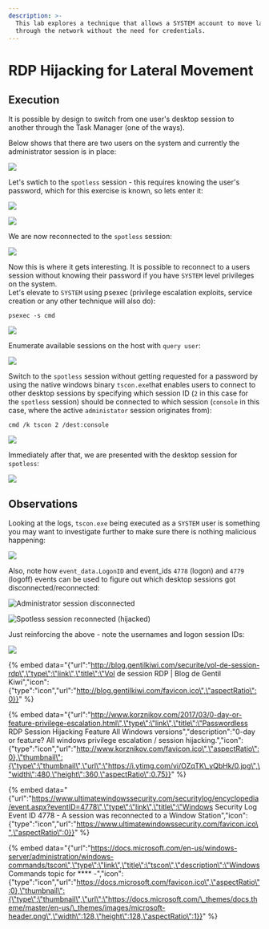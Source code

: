 ```yaml
---
description: >-
  This lab explores a technique that allows a SYSTEM account to move laterally
  through the network without the need for credentials.
---
```


# RDP Hijacking for Lateral Movement

## Execution

It is possible by design to switch from one user's desktop session to another through the Task Manager \(one of the ways\).

Below shows that there are two users on the system and currently the administrator session is in place:

![](../.gitbook/assets/rdp-admin.png)

Let's swtich to the `spotless` session - this requires knowing the user's password, which for this exercise is known, so lets enter it:

![](../.gitbook/assets/rdp-login.png)

![](../.gitbook/assets/rdp-password.png)

We are now reconnected to the `spotless` session:

![](../.gitbook/assets/rdp-spotless.png)

Now this is where it gets interesting. It is possible to reconnect to a users session without knowing their password if you have `SYSTEM` level privileges on the system.   
Let's elevate to `SYSTEM` using psexec \(privilege escalation exploits, service creation or any other technique will also do\):

```text
psexec -s cmd
```

![](../.gitbook/assets/rdp-system.png)

Enumerate available sessions on the host with `query user`:

![](../.gitbook/assets/rdp-sessions.png)

Switch to the `spotless` session without getting requested for a password by using the native windows binary `tscon.exe`that enables users to connect to other desktop sessions by specifying which session ID \(`2` in this case for the `spotless` session\) should be connected to which session \(`console` in this case, where the active `administator` session originates from\):

```text
cmd /k tscon 2 /dest:console
```

![](../.gitbook/assets/rdp-hijack-no-password.png)

Immediately after that, we are presented with the desktop session for `spotless`:

![](../.gitbook/assets/rdp-spotless-with-system.png)

## Observations

Looking at the logs, `tscon.exe` being executed as a `SYSTEM` user is something you may want to investigate further to make sure there is nothing malicious happening:

![](../.gitbook/assets/rdp-logs%20%281%29.png)

Also, note how `event_data.LogonID` and event\_ids `4778` \(logon\) and `4779` \(logoff\) events can be used to figure out which desktop sessions got disconnected/reconnected:

![Administrator session disconnected](../.gitbook/assets/rdp-session-disconnect.png)

![Spotless session reconnected \(hijacked\)](../.gitbook/assets/rdp-session-reconnect.png)

Just reinforcing the above - note the usernames and logon session IDs:

![](../.gitbook/assets/rdp-logon-sessions.png)



{% embed data="{\"url\":\"http://blog.gentilkiwi.com/securite/vol-de-session-rdp\",\"type\":\"link\",\"title\":\"Vol de session RDP \| Blog de Gentil Kiwi\",\"icon\":{\"type\":\"icon\",\"url\":\"http://blog.gentilkiwi.com/favicon.ico\",\"aspectRatio\":0}}" %}

{% embed data="{\"url\":\"http://www.korznikov.com/2017/03/0-day-or-feature-privilege-escalation.html\",\"type\":\"link\",\"title\":\"Passwordless RDP Session Hijacking Feature All Windows versions\",\"description\":\"0-day or feature? All windows privilege escalation / session hijacking.\",\"icon\":{\"type\":\"icon\",\"url\":\"http://www.korznikov.com/favicon.ico\",\"aspectRatio\":0},\"thumbnail\":{\"type\":\"thumbnail\",\"url\":\"https://i.ytimg.com/vi/OZqTK\_yQbHk/0.jpg\",\"width\":480,\"height\":360,\"aspectRatio\":0.75}}" %}

{% embed data="{\"url\":\"https://www.ultimatewindowssecurity.com/securitylog/encyclopedia/event.aspx?eventID=4778\",\"type\":\"link\",\"title\":\"Windows Security Log Event ID 4778 - A session was reconnected to a Window Station\",\"icon\":{\"type\":\"icon\",\"url\":\"https://www.ultimatewindowssecurity.com/favicon.ico\",\"aspectRatio\":0}}" %}

{% embed data="{\"url\":\"https://docs.microsoft.com/en-us/windows-server/administration/windows-commands/tscon\",\"type\":\"link\",\"title\":\"tscon\",\"description\":\"Windows Commands topic for \*\*\*\* -\",\"icon\":{\"type\":\"icon\",\"url\":\"https://docs.microsoft.com/favicon.ico\",\"aspectRatio\":0},\"thumbnail\":{\"type\":\"thumbnail\",\"url\":\"https://docs.microsoft.com/\_themes/docs.theme/master/en-us/\_themes/images/microsoft-header.png\",\"width\":128,\"height\":128,\"aspectRatio\":1}}" %}



